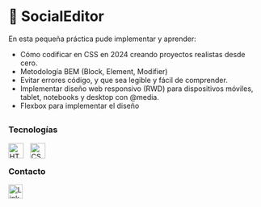 # 👋 SocialEditor

En esta pequeña práctica pude implementar y aprender:

- Cómo codificar en CSS en 2024 creando proyectos realistas desde cero.
- Metodología BEM (Block, Element, Modifier)
- Evitar errores código, y que sea legible y fácil de comprender.
- Implementar diseño web responsivo (RWD) para dispositivos móviles, tablet, notebooks y desktop con @media.
- Flexbox para implementar el diseño


##

### Tecnologías
<a href="https://developer.mozilla.org/es/docs/Glossary/HTML5">
    <img align="left" alt="HTML" width="30px" style="padding-right:10px;" src="https://cdn.jsdelivr.net/gh/devicons/devicon/icons/html5/html5-plain.svg" />
</a>

<a href="https://developer.mozilla.org/es/docs/Web/CSS">
    <img align="left" alt="CSS" width="30px" style="padding-right:10px;" src="https://cdn.jsdelivr.net/gh/devicons/devicon/icons/css3/css3-plain.svg" />    
</a>

<br />

##

### Contacto

<a href="https://www.linkedin.com/in/dmmtapia/" target="blank">
 <img align="center" src="https://encrypted-tbn0.gstatic.com/images?q=tbn:ANd9GcS2Wb7G67EcR44qT3KQLlLzI1Fna_L2lPXfTI1sx8_z2w&s" alt="LinkedIndmmtapia" height="28px" width="28px" />
</a>
